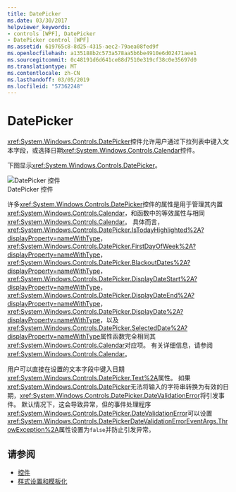 ```yaml
---
title: DatePicker
ms.date: 03/30/2017
helpviewer_keywords:
- controls [WPF], DatePicker
- DatePicker control [WPF]
ms.assetid: 619765c8-8d25-4315-aec2-79aea08fed9f
ms.openlocfilehash: a135188b2c573a578aa5b6be4910e6d02471aee1
ms.sourcegitcommit: 0c48191d6d641ce88d7510e319cf38c0e35697d0
ms.translationtype: MT
ms.contentlocale: zh-CN
ms.lasthandoff: 03/05/2019
ms.locfileid: "57362248"
---
```

# <a name="datepicker"></a>DatePicker
<xref:System.Windows.Controls.DatePicker>控件允许用户通过下拉列表中键入文本字段，或选择日期<xref:System.Windows.Controls.Calendar>控件。  
  
 下图显示<xref:System.Windows.Controls.DatePicker>。  
  
 ![DatePicker 控件](./media/ndp-datepicker.png "NDP_DatePicker")  
DatePicker 控件  
  
 许多<xref:System.Windows.Controls.DatePicker>控件的属性是用于管理其内置<xref:System.Windows.Controls.Calendar>，和函数中的等效属性与相同<xref:System.Windows.Controls.Calendar>。 具体而言， <xref:System.Windows.Controls.DatePicker.IsTodayHighlighted%2A?displayProperty=nameWithType>， <xref:System.Windows.Controls.DatePicker.FirstDayOfWeek%2A?displayProperty=nameWithType>， <xref:System.Windows.Controls.DatePicker.BlackoutDates%2A?displayProperty=nameWithType>， <xref:System.Windows.Controls.DatePicker.DisplayDateStart%2A?displayProperty=nameWithType>， <xref:System.Windows.Controls.DatePicker.DisplayDateEnd%2A?displayProperty=nameWithType>， <xref:System.Windows.Controls.DatePicker.DisplayDate%2A?displayProperty=nameWithType>，以及<xref:System.Windows.Controls.DatePicker.SelectedDate%2A?displayProperty=nameWithType>属性函数完全相同其<xref:System.Windows.Controls.Calendar>对应项。 有关详细信息，请参阅 <xref:System.Windows.Controls.Calendar>。  
  
 用户可以直接在设置的文本字段中键入日期<xref:System.Windows.Controls.DatePicker.Text%2A>属性。 如果<xref:System.Windows.Controls.DatePicker>无法将输入的字符串转换为有效的日期，<xref:System.Windows.Controls.DatePicker.DateValidationError>将引发事件。 默认情况下，这会导致异常，但的事件处理程序<xref:System.Windows.Controls.DatePicker.DateValidationError>可以设置<xref:System.Windows.Controls.DatePickerDateValidationErrorEventArgs.ThrowException%2A>属性设置为`false`并防止引发异常。  
  
## <a name="see-also"></a>请参阅
- [控件](index.md)
- [样式设置和模板化](styling-and-templating.md)

